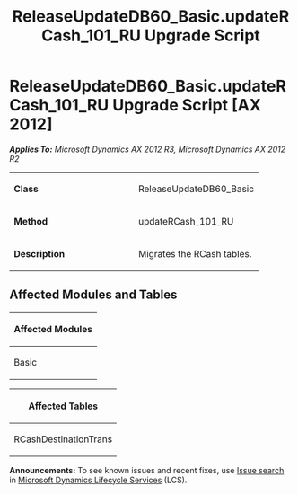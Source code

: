 ﻿---
title: ReleaseUpdateDB60_Basic.updateRCash_101_RU Upgrade Script
TOCTitle: ReleaseUpdateDB60_Basic.updateRCash_101_RU Upgrade Script
ms:assetid: 8342f424-6579-63ce-d9de-0af241705801
ms:mtpsurl: https://msdn.microsoft.com/en-us/library/JJ685970(v=AX.60)
ms:contentKeyID: 49709423
ms.date: 05/18/2015
mtps_version: v=AX.60
---

# ReleaseUpdateDB60\_Basic.updateRCash\_101\_RU Upgrade Script [AX 2012]


_**Applies To:** Microsoft Dynamics AX 2012 R3, Microsoft Dynamics AX 2012 R2_

<table>
<colgroup>
<col style="width: 50%" />
<col style="width: 50%" />
</colgroup>
<tbody>
<tr class="odd">
<td><p><strong>Class</strong></p></td>
<td><p>ReleaseUpdateDB60_Basic</p></td>
</tr>
<tr class="even">
<td><p><strong>Method</strong></p></td>
<td><p>updateRCash_101_RU</p></td>
</tr>
<tr class="odd">
<td><p><strong>Description</strong></p></td>
<td><p>Migrates the RCash tables.</p></td>
</tr>
</tbody>
</table>


## Affected Modules and Tables

<table>
<colgroup>
<col style="width: 100%" />
</colgroup>
<thead>
<tr class="header">
<th><p>Affected Modules</p></th>
</tr>
</thead>
<tbody>
<tr class="odd">
<td><p>Basic</p></td>
</tr>
</tbody>
</table>


<table>
<colgroup>
<col style="width: 100%" />
</colgroup>
<thead>
<tr class="header">
<th><p>Affected Tables</p></th>
</tr>
</thead>
<tbody>
<tr class="odd">
<td><p>RCashDestinationTrans</p></td>
</tr>
</tbody>
</table>

  
**Announcements:** To see known issues and recent fixes, use [Issue search](http://go.microsoft.com/fwlink/?linkid=389258) in [Microsoft Dynamics Lifecycle Services](http://go.microsoft.com/fwlink/?linkid=306505) (LCS).

